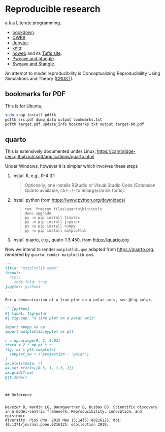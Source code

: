# Reproducible research

a.k.a Literate programming.

* [bookdown](https://github.com/rstudio/bookdown).
* [CWEB](https://www-cs-faculty.stanford.edu/~knuth/cweb.html).
* [Jupyter](https://jupyter.org/).
* [knitr](https://yihui.org/knitr/).
* [noweb](https://github.com/nrnrnr/noweb) and its [Tufts site](https://www.cs.tufts.edu/~nr/noweb/).
* [Pweave and ptangle](http://mpastell.com/pweave/).
* [Sweave and Stangle](https://www.rdocumentation.org/packages/utils/versions/3.6.0/topics/Sweave).

An attempt to model reproducibility is Conceptualizing Reproducibility Using Simulations and Theory ([CRUST](https://github.com/gnardin/CRUST)).

## bookmarks for PDF

This is for Ubuntu,

```bash
sudo snap install pdftk
pdftk src.pdf dump_data output bookmarks.txt
pdftk target.pdf update_info bookmarks.txt output target-bm.pdf
```

## quarto

This is extensively documented under Linux, <https://cambridge-ceu.github.io/csd3/applications/quarto.html>.

Under Windows, however it is simpler which involves these steps

1. Install R, e.g., R-4.3.1

    > Optionally, one installs RStudio or Visual Studio Code (Extension Quarto available, ctrl-+/- to enlarge/shrink fonts).

2. Install python from <https://www.python.org/downloads/>

    > ```
    > rem  Program files\quarto\bin\tools
    > deno upgrade
    > py -m pip install tinytex
    > py -m pip install jupyter
    > py -m pip install numpy
    > py -m pip install matplotlib
    > ```

3. Install quarto, e.g., quato-1.3.450, from <https://quarto.org>

Now we intend to render `matplotlib.qmd` adapted from <https://quarto.org>, rendered by `quarto render matplotlib.qmd`.
<div class="sourceCode" id="cb"><pre class="sourceCode markdown code-with-copy"><code class="sourceCode markdown"><span id="cb-1"><a href="#cb-1" aria-hidden="true" tabindex="-1"></a><span class="co">---</span></span>
<span id="cb-2"><a href="#cb-2" aria-hidden="true" tabindex="-1"></a><span class="an">title:</span><span class="co"> "matplotlib demo"</span></span>
<span id="cb-3"><a href="#cb-3" aria-hidden="true" tabindex="-1"></a><span class="an">format:</span></span>
<span id="cb-4"><a href="#cb-4" aria-hidden="true" tabindex="-1"></a><span class="co">  html:</span></span>
<span id="cb-5"><a href="#cb-5" aria-hidden="true" tabindex="-1"></a><span class="co">    code-fold: true</span></span>
<span id="cb-6"><a href="#cb-6" aria-hidden="true" tabindex="-1"></a><span class="an">jupyter:</span><span class="co"> python3</span></span>
<span id="cb-7"><a href="#cb-7" aria-hidden="true" tabindex="-1"></a><span class="co">---</span></span>
<span id="cb-8"><a href="#cb-8" aria-hidden="true" tabindex="-1"></a></span>
<span id="cb-9"><a href="#cb-9" aria-hidden="true" tabindex="-1"></a>For a demonstration of a line plot on a polar axis, see @fig-polar.</span>
<span id="cb-10"><a href="#cb-10" aria-hidden="true" tabindex="-1"></a></span>
<span id="cb-11"><a href="#cb-11" aria-hidden="true" tabindex="-1"></a><span class="in">```{python}</span></span>
<span id="cb-12"><a href="#cb-12" aria-hidden="true" tabindex="-1"></a><span class="in">#| label: fig-polar</span></span>
<span id="cb-13"><a href="#cb-13" aria-hidden="true" tabindex="-1"></a><span class="in">#| fig-cap: "A line plot on a polar axis"</span></span>
<span id="cb-14"><a href="#cb-14" aria-hidden="true" tabindex="-1"></a></span>
<span id="cb-15"><a href="#cb-15" aria-hidden="true" tabindex="-1"></a><span class="in">import numpy as np</span></span>
<span id="cb-16"><a href="#cb-16" aria-hidden="true" tabindex="-1"></a><span class="in">import matplotlib.pyplot as plt</span></span>
<span id="cb-17"><a href="#cb-17" aria-hidden="true" tabindex="-1"></a></span>
<span id="cb-18"><a href="#cb-18" aria-hidden="true" tabindex="-1"></a><span class="in">r = np.arange(0, 2, 0.01)</span></span>
<span id="cb-19"><a href="#cb-19" aria-hidden="true" tabindex="-1"></a><span class="in">theta = 2 * np.pi * r</span></span>
<span id="cb-20"><a href="#cb-20" aria-hidden="true" tabindex="-1"></a><span class="in">fig, ax = plt.subplots(</span></span>
<span id="cb-21"><a href="#cb-21" aria-hidden="true" tabindex="-1"></a><span class="in">  subplot_kw = {'projection': 'polar'} </span></span>
<span id="cb-22"><a href="#cb-22" aria-hidden="true" tabindex="-1"></a><span class="in">)</span></span>
<span id="cb-23"><a href="#cb-23" aria-hidden="true" tabindex="-1"></a><span class="in">ax.plot(theta, r)</span></span>
<span id="cb-24"><a href="#cb-24" aria-hidden="true" tabindex="-1"></a><span class="in">ax.set_rticks([0.5, 1, 1.5, 2])</span></span>
<span id="cb-25"><a href="#cb-25" aria-hidden="true" tabindex="-1"></a><span class="in">ax.grid(True)</span></span>
<span id="cb-26"><a href="#cb-26" aria-hidden="true" tabindex="-1"></a><span class="in">plt.show()</span></span>
<span id="cb-27"><a href="#cb-27" aria-hidden="true" tabindex="-1"></a><span class="in">```</span></span>
</div>
## Reference

Devezer B, Nardin LG, Baumgaertner B, Buzbas EO. Scientific discovery in a model-centric framework: Reproducibility, innovation, and epistemic diversity. *PLoS One*. 2019 May 15;14(5):e0216125. doi: 10.1371/journal.pone.0216125. eCollection 2019.
